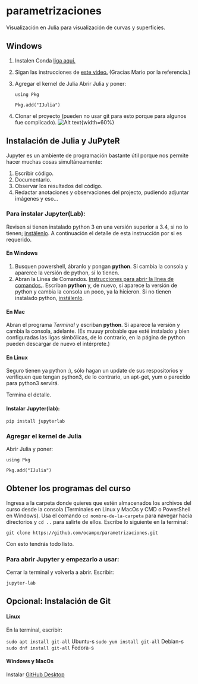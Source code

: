 # parametrizaciones
Visualización en Julia para visualización de curvas y superficies.

## Windows

1. Instalen Conda [liga aquí.](https://www.anaconda.com/products/individual#Downloads)
1. Sigan las instrucciones de [este video.](https://www.youtube.com/watch?v=dycl0bntMwo) (Gracias Mario por la referencia.)
1. Agregar el kernel de Julia
    Abrir Julia y poner:
    
    `using Pkg`
    
    `Pkg.add("IJulia")`
4. Clonar el proyecto (pueden no usar git para esto porque para algunos fue complicado).
![Alt text](https://github.com/ocampo/parametrizaciones/blob/main/imagenes/1.png?raw=true "Clonar el proyecto."){width=60%}

## Instalación de Julia y JuPyteR
Jupyter es un ambiente de programación bastante útil porque nos permite hacer muchas cosas simultáneamente:
1. Escribir código.
1. Documentarlo.
1. Observar los resultados del código.
1. Redactar anotaciones y observaciones del projecto, pudiendo adjuntar imágenes y eso...

### Para instalar Jupyter(Lab):

Revisen si tienen instalado python 3 en una versión superior a 3.4, si no lo tienen; [instálenlo](https://www.python.org/downloads/). A continuación el detalle de esta instrucción por si es requerido.

#### En Windows
1. Busquen powershell, ábranlo y pongan __python__. Si cambia la consola y aparerce la versión de python, sí lo tienen.
1. Abran la Línea de Comandos. [Instrucciones para abrir la línea de comandos.](https://es.wikihow.com/abrir-la-l%C3%ADnea-de-comandos-en-Windows). Escriban __python__ y, de nuevo, si aparece la versión de python y cambia la consola un poco, ya la hicieron.
Si no tienen instalado python, [instálenlo](https://www.python.org/downloads/).
#### En Mac
Abran el programa _Terminal_ y escriban __python__. Si aparece la versión y cambia la consola, adelante. (Es muuuy probable que esté instalado y bien configuradas las ligas simbólicas, de lo contrario, en la página de python pueden descargar de nuevo el intérprete.)
#### En Linux
Seguro tienen ya python :), sólo hagan un update de sus respositorios y verifiquen que tengan python3, de lo contrario, un apt-get, yum o parecido para python3 servirá.

Termina el detalle.

#### Instalar Jupyter(lab):
`pip install jupyterlab`

### Agregar el kernel de Julia
Abrir Julia y poner:

`using Pkg`

`Pkg.add("IJulia")`

## Obtener los programas del curso
Ingresa a la carpeta donde quieres que estén almacenados los archivos del curso desde la consola (Terminales en Linux y MacOs y CMD o PowerShell en Windows). Usa el comando `cd nombre-de-la-carpeta` para navegar hacia directorios y `cd ..` para salirte de ellos.
Escribe lo siguiente en la terminal:

`git clone https://github.com/ocampo/parametrizaciones.git`

Con esto tendrás todo listo.

### Para abrir Jupyter y empezarlo a usar:
Cerrar la terminal y volverla a abrir. Escribir:

`jupyter-lab`



## Opcional: Instalación de Git
#### Linux
En la terminal, escribir:

`sudo apt install git-all` Ubuntu-s
`sudo yum install git-all` Debian-s
`sudo dnf install git-all` Fedora-s

#### Windows y MacOs
Instalar [GitHub Desktop](https://desktop.github.com)
